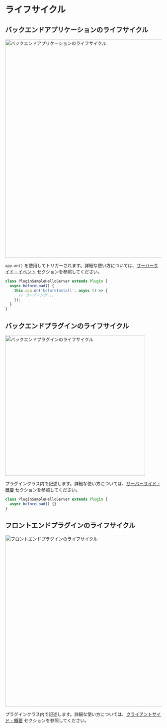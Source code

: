 # ライフサイクル

## バックエンドアプリケーションのライフサイクル

<img alt="バックエンドアプリケーションのライフサイクル" src="./server/image-1.png" style="width: 700px;" />

`app.on()` を使用してトリガーされます。詳細な使い方については、[サーバーサイド - イベント](/development/server/events) セクションを参照してください。

```ts
class PluginSampleHelloServer extends Plugin {
  async beforeLoad() {
    this.app.on('beforeInstall', async () => {
      // コーディング...
    });
  }
}
```

## バックエンドプラグインのライフサイクル

<img alt="バックエンドプラグインのライフサイクル" src="./server/image.png" style="width: 450px;" />

プラグインクラス内で記述します。詳細な使い方については、[サーバーサイド - 概要](/development/server) セクションを参照してください。

```ts
class PluginSampleHelloServer extends Plugin {
  async beforeLoad() {}
}
```

## フロントエンドプラグインのライフサイクル

<img alt="フロントエンドプラグインのライフサイクル" src="./client/image.png" style="width: 550px;" />

プラグインクラス内で記述します。詳細な使い方については、[クライアントサイド - 概要](/development/client) セクションを参照してください。

